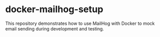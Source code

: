 # docker-mailhog-setup
This repository demonstrates how to use MailHog with Docker to mock email sending during development and testing.
